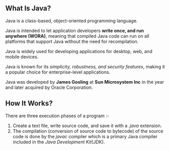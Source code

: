 ## What Is Java?

Java is a class-based, object-oriented programming language.

Java is intended to let application developers **write once, and run anywhere (WORA)**, meaning that compiled Java code can run on all platforms that support Java without the need for recompilation.

Java is widely used for developing applications for desktop, web, and mobile devices.

Java is known for its *simplicity, robustness, and security features*, making it a popular choice for enterprise-level applications.

Java was developed by **James Gosling** at **Sun Microsystem Inc** in the year and later acquired by Oracle Corporation.

## How It Works?

There are three execution phases of a program :-

1. Create a text file, write source code, and save it with a *.java* extension.
2. The compilation (conversion of source code to bytecode) of the source code is done by the *javac* compiler which is a primary Java compiler included in the *Java Development Kit*(JDK).